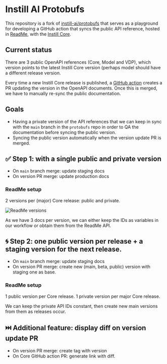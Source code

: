 # Instill AI Protobufs

This repository is a fork of
[instill-ai/protobufs](https://github.com/instill-ai/protobufs/) that serves as
a playground for developing a GitHub action that syncs the public API reference,
hosted in [ReadMe](https://openapi.instill.tech/), with the [Instill
Core](https://github.com/instill-ai/core).


## Current status

There are 3 public OpenAPI references (Core, Model and VDP), which version
points to the latest Instill Core version (perhaps model should have a different
release version.

Every time a new Instill Core release is published, a [GitHub
action](https://github.com/instill-ai/core/actions/workflows/sync-version-with-api-docs.yml)
creates a PR updating the version in the OpenAPI documents. Once this is merged,
we have to manually re-sync the public documentation.

## Goals

- Having a private version of the API references that we can keep in sync with
  the `main` branch in the `protobufs` repo in order to QA the documentation
  before syncing the public version.
- Syncing the public version automatically when the version update PR is merged.

## ✅ Step 1: with a single public and private version

- On `main` branch merge: update staging docs
- On version PR merge: update production docs

### ReadMe setup

2 versions per (major) Core release: public and private.

![ReadMe versions](https://github.com/jvallesm/instill-protobufs/assets/3977183/e7c5aa6e-52db-498e-a27c-7fa1506dc089)

As we have 3 docs per version, we can either keep the IDs as variables in our
workflow or obtain them from the ReadMe API.

## 🌀 Step 2: one public version per release + a staging version for the next release.

- On `main` branch merge: update staging docs
- On version PR merge: create new (main, beta, public) version with staging one
  as base.

### ReadMe setup

1 public version per Core release.
1 private version per major Core release.

We can keep the private API IDs constant, then create new main versions from
them as releases occur.

## ⏭️ Additional feature: display diff on version update PR

- On version PR merge: create tag with version
- On Core GitHub action PR: generate link with diff.
